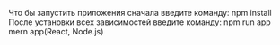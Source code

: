 Что бы запустить приложения сначала введите команду:
npm install
После установки всех зависимостей введите команду:
npm run app
mern app(React, Node.js)
